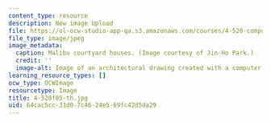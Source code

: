 ```yaml
---
content_type: resource
description: New image Upload
file: https://ol-ocw-studio-app-qa.s3.amazonaws.com/courses/4-520-computational-design-i-theory-and-applications-fall-2005/64cac5cc31d07c4624e569fc42d5da29_4-520f05-th.jpg
file_type: image/jpeg
image_metadata:
  caption: Malibu courtyard houses. (Image courtesy of Jin-Ho Park.)
  credit: ''
  image-alt: Image of an architectural drawing created with a computer program.
learning_resource_types: []
ocw_type: OCWImage
resourcetype: Image
title: 4-520f05-th.jpg
uid: 64cac5cc-31d0-7c46-24e5-69fc42d5da29
---
```


